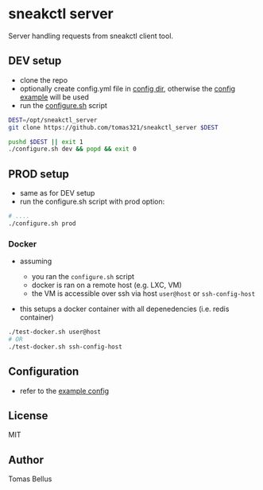 # sneakctl server

Server handling requests from sneakctl client tool.

## DEV setup
- clone the repo
- optionally create config.yml file in [config dir](config/etc/sneakctl_server), otherwise the [config example](config/etc/sneakctl_server/config_example.yml) will be used 
- run the [configure.sh](configure.sh) script
```bash
DEST=/opt/sneakctl_server
git clone https://github.com/tomas321/sneakctl_server $DEST

pushd $DEST || exit 1
./configure.sh dev && popd && exit 0
```

## PROD setup
- same as for DEV setup
- run the configure.sh script with prod option:
```bash
# ....
./configure.sh prod
```

### Docker
- assuming
    - you ran the `configure.sh` script
    - docker is ran on a remote host (e.g. LXC, VM)
    - the VM is accessible over ssh via host `user@host` or `ssh-config-host`

- this setups a docker container with all depenedencies (i.e. redis container)
```bash
./test-docker.sh user@host
# OR
./test-docker.sh ssh-config-host
```

## Configuration
- refer to the [example config](./config/etc/sneakctl_server/config_example.yml)

## License

MIT

## Author

Tomas Bellus
